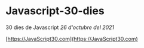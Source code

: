 # Javascript-30-dies
30 dies de Javascript
*26 d'octubre del 2021*

[https://JavaScript30.com](https://JavaScript30.com)